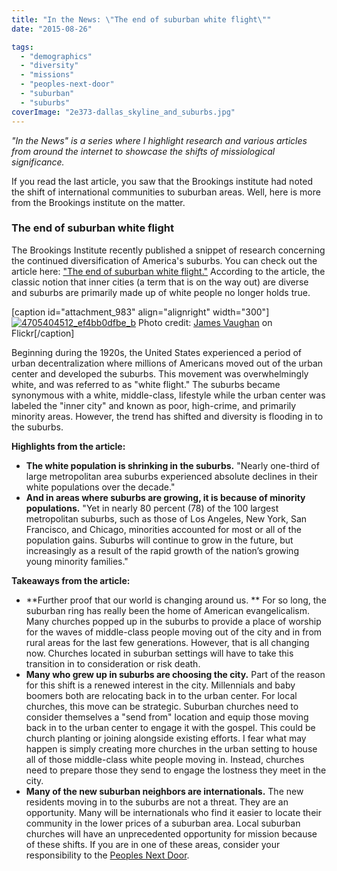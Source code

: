```yaml
---
title: "In the News: \"The end of suburban white flight\""
date: "2015-08-26"

tags: 
  - "demographics"
  - "diversity"
  - "missions"
  - "peoples-next-door"
  - "suburban"
  - "suburbs"
coverImage: "2e373-dallas_skyline_and_suburbs.jpg"
---
```


_"In the News" is a series where I highlight research and various articles from around the internet to showcase the shifts of missiological significance._ 

If you read the last article, you saw that the Brookings institute had noted the shift of international communities to suburban areas. Well, here is more from the Brookings institute on the matter.

### The end of suburban white flight

The Brookings Institute recently published a snippet of research concerning the continued diversification of America's suburbs. You can check out the article here: ["The end of suburban white flight."](http://www.brookings.edu/blogs/the-avenue/posts/2015/07/23-suburban-white-flight-frey) According to the article, the classic notion that inner cities (a term that is on the way out) are diverse and suburbs are primarily made up of white people no longer holds true.

\[caption id="attachment\_983" align="alignright" width="300"\][![4705404512_ef4bb0dfbe_b](https://keelancook.files.wordpress.com/2020/08/92691-4705404512_ef4bb0dfbe_b.jpg?w=300&h=209)](https://keelancook.files.wordpress.com/2020/08/92691-4705404512_ef4bb0dfbe_b.jpg) Photo credit: [James Vaughan](https://www.flickr.com/photos/x-ray_delta_one/4705404512/in/photolist-8aNqQ1-83h9tX-7Swwyw-8iXmvp-7nUUPR-7ptzJA-7ppGii-839ZTh-7n2iDE-7nVhHt-7nUQep-7nZ6ML-8euNMt-7VxfAN-7MsPaM-7Hwzdq-8rSf9E-82121J-8nkSMv-7ZZuvs-7Vx5QA-7SWFS5-849VLE-7P9zNv-7i9xMa-8b3WQL-7SwwC3-7ptzpA-7oEdyW-7MwM4j-7L4c7R-7m8gKM-8aZDbX-849WS3-7ZZuh9-7Vg3am-7ptzrU-7mhNUH-7mmW6r-7iDpcS-6YzPjf-8u5wvJ-8noZBu-7Vu1ov-7Qm8UZ-8aZDtD-8ugVUz-7k9DXB-7LHQxB-87Knmy) on Flickr\[/caption\]

Beginning during the 1920s, the United States experienced a period of urban decentralization where millions of Americans moved out of the urban center and developed the suburbs. This movement was overwhelmingly white, and was referred to as "white flight." The suburbs became synonymous with a white, middle-class, lifestyle while the urban center was labeled the "inner city" and known as poor, high-crime, and primarily minority areas. However, the trend has shifted and diversity is flooding in to the suburbs.

**Highlights from the article:**

- **The white population is shrinking in the suburbs.** "Nearly one-third of large metropolitan area suburbs experienced absolute declines in their white populations over the decade."
- **And in areas where suburbs are growing, it is because of minority populations.** "Yet in nearly 80 percent (78) of the 100 largest metropolitan suburbs, such as those of Los Angeles, New York, San Francisco, and Chicago, minorities accounted for most or all of the population gains. Suburbs will continue to grow in the future, but increasingly as a result of the rapid growth of the nation’s growing young minority families."

**Takeaways from the article:**

- **Further proof that our world is changing around us. ** For so long, the suburban ring has really been the home of American evangelicalism. Many churches popped up in the suburbs to provide a place of worship for the waves of middle-class people moving out of the city and in from rural areas for the last few generations. However, that is all changing now. Churches located in suburban settings will have to take this transition in to consideration or risk death.
- **Many who grew up in suburbs are choosing the city.** Part of the reason for this shift is a renewed interest in the city. Millennials and baby boomers both are relocating back in to the urban center. For local churches, this move can be strategic. Suburban churches need to consider themselves a "send from" location and equip those moving back in to the urban center to engage it with the gospel. This could be church planting or joining alongside existing efforts. I fear what may happen is simply creating more churches in the urban setting to house all of those middle-class white people moving in. Instead, churches need to prepare those they send to engage the lostness they meet in the city.
- **Many of the new suburban neighbors are internationals.** The new residents moving in to the suburbs are not a threat. They are an opportunity. Many will be internationals who find it easier to locate their community in the lower prices of a suburban area. Local suburban churches will have an unprecedented opportunity for mission because of these shifts. If you are in one of these areas, consider your responsibility to the [Peoples Next Door](http://blog.keelancook.com/2015/07/the-peoples-next-door.html).
